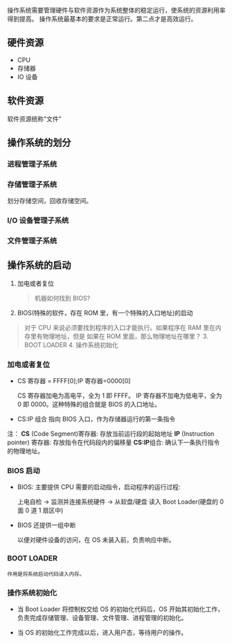操作系统需要管理硬件与软件资源作为系统整体的稳定运行，使系统的资源利用率得到提高。
操作系统最基本的要求是正常运行。第二点才是高效运行。

## 硬件资源

- CPU
- 存储器
- IO 设备

## 软件资源

软件资源统称"文件"

## 操作系统的划分

### 进程管理子系统

### 存储管理子系统

划分存储空间，回收存储空间。

### I/O 设备管理子系统

### 文件管理子系统

## 操作系统的启动

1. 加电或者复位
   > 机器如何找到 BIOS?
2. BIOS(特殊的软件，存在 ROM 里，有一个特殊的入口地址)的启动

> 对于 CPU 来说必须要找到程序的入口才能执行。如果程序在 RAM 里在内存里有物理地址，但是
> 如果在 ROM 里面，那么物理地址在哪里？ 3. BOOT LOADER 4. 操作系统初始化

### 加电或者复位

- CS 寄存器 = FFFF[0];IP 寄存器=0000[0]

  CS 寄存器加电为高电平，全为 1 即 FFFF。 IP 寄存器不加电为低电平，全为 0 即 0000。这种特殊的组合就是 BIOS 的入口地址。

- CS:IP 组合 指向 BIOS 入口，作为存储器运行的第一条指令

注：
**CS** (Code Segment)寄存器: 存放当前运行段的起始地址
**IP** (Instruction pointer) 寄存器: 存放指令在代码段内的偏移量
**CS:IP**组合: 确认下一条执行指令的物理地址。

### BIOS 启动

- BIOS: 主要提供 CPU 需要的启动指令，启动程序的运行过程:

  上电自检 -> 监测并连接系统硬件 -> 从软盘/硬盘 读入 Boot Loader(硬盘的 0 面 0 道 1 扇区中)

- BIOS 还提供一组中断

  以便对硬件设备的访问，在 OS 未装入前，负责响应中断。

### BOOT LOADER

    作用是将系统启动代码读入内存。

### 操作系统初始化

- 当 Boot Loader 将控制权交给 OS 的初始化代码后，OS 开始其初始化工作，负责完成存储管理、设备管理、文件管理、进程管理的初始化。

- 当 OS 的初始化工作完成以后，进入用户态，等待用户的操作。

